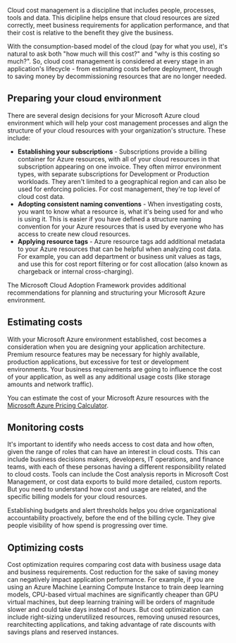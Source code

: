 Cloud cost management is a discipline that includes people, processes, tools and data. This dicipline helps ensure that cloud resources are sized correctly, meet business requirements for application performance, and that their cost is relative to the benefit they give the business.

With the consumption-based model of the cloud (pay for what you use), it's natural to ask both "how much will this cost?" and "why is this costing so much?". So, cloud cost management is considered at every stage in an application's lifecycle - from estimating costs before deployment, through to saving money by decommissioning resources that are no longer needed.

## Preparing your cloud environment

There are several design decisions for your Microsoft Azure cloud environment which will help your cost management processes and align the structure of your cloud resources with your organization's structure. These include:

- **Establishing your subscriptions** - Subscriptions provide a billing container for Azure resources, with all of your cloud resources in that subscription appearing on one invoice. They often mirror environment types, with separate subscriptions for Development or Production workloads. They aren't limited to a geographical region and can also be used for enforcing policies. For cost management, they're top level of cloud cost data. 
- **Adopting consistent naming conventions** - When investigating costs, you want to know what a resource is, what it's being used for and who is using it. This is easier if you have defined a structure naming convention for your Azure resources that is used by everyone who has access to create new cloud resources.  
- **Applying resource tags** - Azure resource tags add additional metadata to your Azure resources that can be helpful when analyzing cost data. For example, you can add department or business unit values as tags, and use this for cost report filtering or for cost allocation (also known as chargeback or internal cross-charging). 

The Microsoft Cloud Adoption Framework provides additional recommendations for planning and structuring your Microsoft Azure environment. 

## Estimating costs

With your Microsoft Azure environment established, cost becomes a consideration when you are designing your application architecture. Premium resource features may be necessary for highly available, production applications, but excessive for test or development environments. Your business requirements are going to influence the cost of your application, as well as any additional usage costs (like storage amounts and network traffic). 

You can estimate the cost of your Microsoft Azure resources with the [Microsoft Azure Pricing Calculator](https://azure.microsoft.com/pricing/calculator/).  

## Monitoring costs

It's important to identify who needs access to cost data and how often, given the range of roles that can have an interest in cloud costs. This can include business decisions makers, developers, IT operations, and finance teams, with each of these personas having a different responsibility related to cloud costs. Tools can include the Cost analysis reports in Microsoft Cost Management, or cost data exports to build more detailed, custom reports. But you need to understand how cost and usage are related, and the specific billing models for your cloud resources. 

Establishing budgets and alert thresholds helps you drive organizational accountability proactively, before the end of the billing cycle. They give people visibility of how spend is progressing over time. 

## Optimizing costs

Cost optimization requires comparing cost data with business usage data and business requirements. Cost reduction for the sake of saving money can negatively impact application performance. For example, if you are using an Azure Machine Learning Compute Instance to train deep learning models, CPU-based virtual machines are significantly cheaper than GPU virtual machines, but deep learning training will be orders of magnitude slower and could take days instead of hours. But cost optimization can include right-sizing underutilized resources, removing unused resources, rearchitecting applications, and taking advantage of rate discounts with savings plans and reserved instances.

